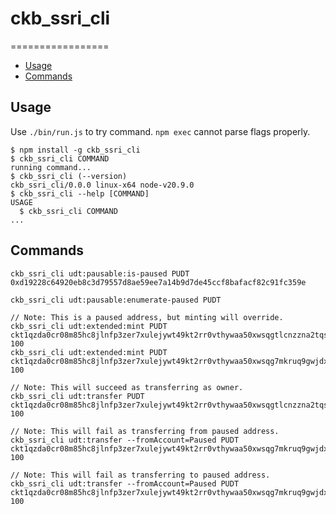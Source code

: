 # ckb_ssri_cli

=================

<!-- toc -->
* [Usage](#usage)
* [Commands](#commands)
<!-- tocstop -->
## Usage
<!-- usage -->
Use `./bin/run.js` to try command. `npm exec` cannot parse flags properly.

```sh-session
$ npm install -g ckb_ssri_cli
$ ckb_ssri_cli COMMAND
running command...
$ ckb_ssri_cli (--version)
ckb_ssri_cli/0.0.0 linux-x64 node-v20.9.0
$ ckb_ssri_cli --help [COMMAND]
USAGE
  $ ckb_ssri_cli COMMAND
...
```
<!-- usagestop -->
## Commands
<!-- commands -->

```shell
ckb_ssri_cli udt:pausable:is-paused PUDT 0xd19228c64920eb8c3d79557d8ae59ee7a14b9d7de45ccf8bafacf82c91fc359e
```

```shell
ckb_ssri_cli udt:pausable:enumerate-paused PUDT
```

```shell
// Note: This is a paused address, but minting will override.
ckb_ssri_cli udt:extended:mint PUDT ckt1qzda0cr08m85hc8jlnfp3zer7xulejywt49kt2rr0vthywaa50xwsqgtlcnzzna2tqst7jw78egjpujn7hdxpackjmmdp 100
ckb_ssri_cli udt:extended:mint PUDT ckt1qzda0cr08m85hc8jlnfp3zer7xulejywt49kt2rr0vthywaa50xwsqg7mkruq9gwjdxsgpw8yzmlvzecsqafcysjyrveq 100
```

```shell
// Note: This will succeed as transferring as owner.
ckb_ssri_cli udt:transfer PUDT ckt1qzda0cr08m85hc8jlnfp3zer7xulejywt49kt2rr0vthywaa50xwsqgtlcnzzna2tqst7jw78egjpujn7hdxpackjmmdp 100

// Note: This will fail as transferring from paused address.
ckb_ssri_cli udt:transfer --fromAccount=Paused PUDT ckt1qzda0cr08m85hc8jlnfp3zer7xulejywt49kt2rr0vthywaa50xwsqg7mkruq9gwjdxsgpw8yzmlvzecsqafcysjyrveq 100

// Note: This will fail as transferring to paused address.
ckb_ssri_cli udt:transfer --fromAccount=Paused PUDT ckt1qzda0cr08m85hc8jlnfp3zer7xulejywt49kt2rr0vthywaa50xwsqg7mkruq9gwjdxsgpw8yzmlvzecsqafcysjyrveq 100

```

